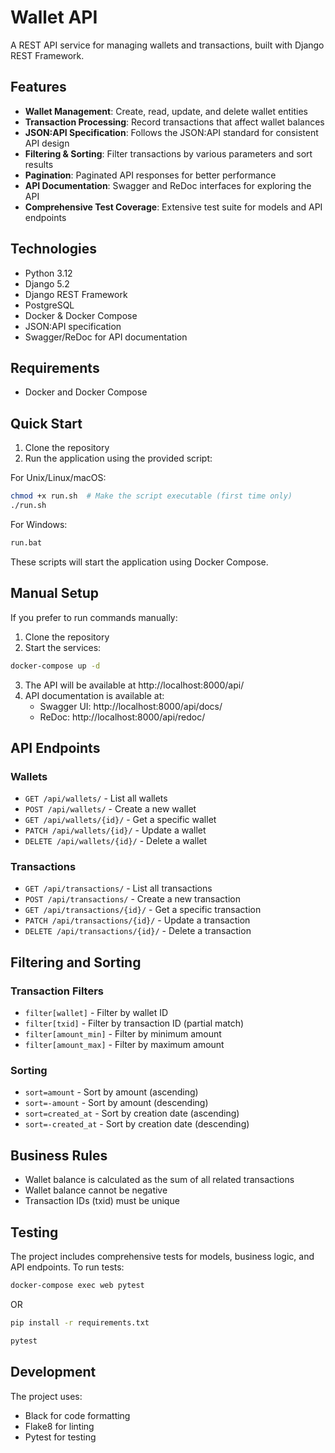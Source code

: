 # Wallet API

A REST API service for managing wallets and transactions, built with Django REST Framework.

## Features

- **Wallet Management**: Create, read, update, and delete wallet entities
- **Transaction Processing**: Record transactions that affect wallet balances
- **JSON:API Specification**: Follows the JSON:API standard for consistent API design
- **Filtering & Sorting**: Filter transactions by various parameters and sort results
- **Pagination**: Paginated API responses for better performance
- **API Documentation**: Swagger and ReDoc interfaces for exploring the API
- **Comprehensive Test Coverage**: Extensive test suite for models and API endpoints

## Technologies

- Python 3.12
- Django 5.2
- Django REST Framework
- PostgreSQL
- Docker & Docker Compose
- JSON:API specification
- Swagger/ReDoc for API documentation

## Requirements

- Docker and Docker Compose

## Quick Start

1. Clone the repository
2. Run the application using the provided script:

For Unix/Linux/macOS:
```bash
chmod +x run.sh  # Make the script executable (first time only)
./run.sh
```

For Windows:
```cmd
run.bat
```

These scripts will start the application using Docker Compose.

## Manual Setup

If you prefer to run commands manually:

1. Clone the repository
2. Start the services:

```bash
docker-compose up -d
```

3. The API will be available at http://localhost:8000/api/
4. API documentation is available at:
   - Swagger UI: http://localhost:8000/api/docs/
   - ReDoc: http://localhost:8000/api/redoc/

## API Endpoints

### Wallets

- `GET /api/wallets/` - List all wallets
- `POST /api/wallets/` - Create a new wallet
- `GET /api/wallets/{id}/` - Get a specific wallet
- `PATCH /api/wallets/{id}/` - Update a wallet
- `DELETE /api/wallets/{id}/` - Delete a wallet

### Transactions

- `GET /api/transactions/` - List all transactions
- `POST /api/transactions/` - Create a new transaction
- `GET /api/transactions/{id}/` - Get a specific transaction
- `PATCH /api/transactions/{id}/` - Update a transaction
- `DELETE /api/transactions/{id}/` - Delete a transaction

## Filtering and Sorting

### Transaction Filters

- `filter[wallet]` - Filter by wallet ID
- `filter[txid]` - Filter by transaction ID (partial match)
- `filter[amount_min]` - Filter by minimum amount
- `filter[amount_max]` - Filter by maximum amount

### Sorting

- `sort=amount` - Sort by amount (ascending)
- `sort=-amount` - Sort by amount (descending)
- `sort=created_at` - Sort by creation date (ascending)
- `sort=-created_at` - Sort by creation date (descending)

## Business Rules

- Wallet balance is calculated as the sum of all related transactions
- Wallet balance cannot be negative
- Transaction IDs (txid) must be unique

## Testing

The project includes comprehensive tests for models, business logic, and API endpoints. To run tests:

```bash
docker-compose exec web pytest
```

OR

```bash
pip install -r requirements.txt

pytest
```

## Development

The project uses:
- Black for code formatting
- Flake8 for linting
- Pytest for testing
